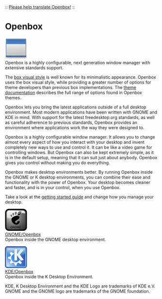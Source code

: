 :: [Please help translate Openbox!](Contribute.md) ::

# Openbox

![Openbox-72.png](assets/img/Openbox-72.png)<br />
Openbox is a highly configurable, next generation window manager with
extensive standards support.

The [box visual style](Community/Themes.md) is well known for
its minimalistic appearance. Openbox uses the box visual style, while
providing a greater number of options for theme developers than previous
box implementations. The [theme documentation](Help/Themes.md)
describes the full range of options found in Openbox themes.

Openbox lets you bring the latest applications outside of a full desktop
environment. Most modern applications have been written with GNOME and
KDE in mind. With support for the latest freedesktop.org standards, as
well as careful adherence to previous standards, Openbox provides an
environment where applications work the way they were designed to.

Openbox is a highly configurable window manager. It allows you to change
almost every aspect of how you interact with your desktop and invent
completely new ways to use and control it. It can be like a video game
for controlling windows. But Openbox can also be kept extremely simple,
as it is in the default setup, meaning that it can suit just about
anybody. Openbox gives you control without making you do everything.

Openbox makes desktop environments better. By running Openbox inside the
GNOME or K desktop environments, you can combine their ease and
functionality with the power of Openbox. Your desktop becomes cleaner
and faster, and is in your control, when you use Openbox.

Take a look at the [getting started guide](Help/GettingStarted.md)
and change how you manage your desktop.

![Gnome-72.png](assets/img/Gnome-72.png)<br />
[GNOME/Openbox](Help/UsingOpenboxInGNOME.md)<br />
Openbox inside the GNOME desktop environment.

![Gnome-72.png](assets/img/Kde-72.png)<br />
[KDE/Openbox](Help/UsingOpenboxInKDE.md)<br />
Openbox inside the K Desktop Environment.

KDE, K Desktop Environment and the KDE Logo are trademarks of KDE e.V.
GNOME and the GNOME logo are trademarks of the GNOME foundation.
